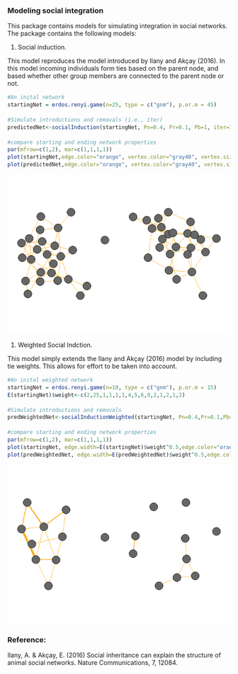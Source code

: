 ### Modeling social integration

This package contains models for simulating integration in social networks. The package contains the following models:

1.  Social induction.

This model reproduces the model introduced by Ilany and Akçay (2016). In this model incoming individuals form ties based on the parent node, and based whether other group members are connected to the parent node or not.

``` r
#An inital network
startingNet = erdos.renyi.game(n=25, type = c("gnm"), p.or.m = 45)

#Simulate introductions and removals (i.e., iter)
predictedNet<-socialInduction(startingNet, Pn=0.4, Pr=0.1, Pb=1, iter=100)

#compare starting and ending network properties
par(mfrow=c(1,2), mar=c(1,1,1,1))
plot(startingNet,edge.color="orange", vertex.color="gray40", vertex.size = 20, layout=layout_with_fr, vertex.label=NA)
plot(predictedNet,edge.color="orange", vertex.color="gray40", vertex.size = 20, layout=layout_with_fr, vertex.label=NA)  
```

![](README_files/figure-markdown_github/unnamed-chunk-1-1.png)

1.  Weighted Social Indction.

This model simply extends the Ilany and Akçay (2016) model by including tie weights. This allows for effort to be taken into account.

``` r
#An inital weighted network
startingNet = erdos.renyi.game(n=10, type = c("gnm"), p.or.m = 15)
E(startingNet)$weight<-c(2,25,1,1,1,1,4,5,6,9,2,1,2,1,2)

#Simulate introductions and removals
predWeightedNet<-socialInductionWeighted(startingNet, Pn=0.4,Pr=0.1,Pb=1,En1=0.1,En2=4,Er1=0.1,Er2=4,maxE=100,iter=100)

#compare starting and ending network properties
par(mfrow=c(1,2), mar=c(1,1,1,1))
plot(startingNet, edge.width=E(startingNet)$weight^0.5,edge.color="orange", vertex.color="gray40", vertex.size = 20, layout=layout_with_fr, vertex.label=NA)
plot(predWeightedNet, edge.width=E(predWeightedNet)$weight^0.5,edge.color="orange", vertex.color="gray40", vertex.size = 20, layout=layout_with_fr, vertex.label=NA)
```

![](README_files/figure-markdown_github/unnamed-chunk-2-1.png)

### Reference:

Ilany, A. & Akçay, E. (2016) Social inheritance can explain the structure of animal social networks. Nature Communications, 7, 12084.
